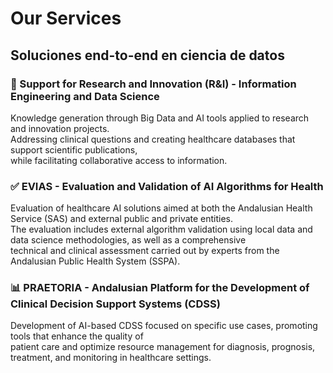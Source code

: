 # Our Services

## Soluciones end-to-end en ciencia de datos

### 🧠 Support for Research and Innovation (R&I) - Information Engineering and Data Science
Knowledge generation through Big Data and AI tools applied to research and innovation projects.<br>
Addressing clinical questions and creating healthcare databases that support scientific publications,<br>
while facilitating collaborative access to information.

### ✅ EVIAS - Evaluation and Validation of AI Algorithms for Health
Evaluation of healthcare AI solutions aimed at both the Andalusian Health Service (SAS) and external public and private entities.<br>
The evaluation includes external algorithm validation using local data and data science methodologies, as well as a comprehensive<br>
technical and clinical assessment carried out by experts from the Andalusian Public Health System (SSPA).

### 📊 PRAETORIA - Andalusian Platform for the Development of Clinical Decision Support Systems (CDSS)
Development of AI-based CDSS focused on specific use cases, promoting tools that enhance the quality of<br> 
patient care and optimize resource management for diagnosis, prognosis, treatment, and monitoring in healthcare settings.


